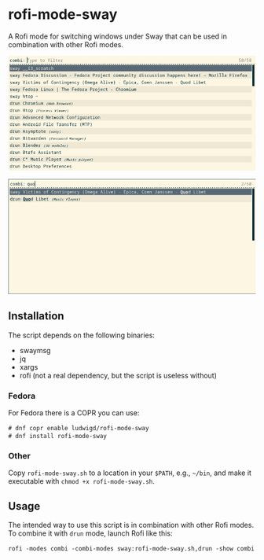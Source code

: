 # rofi-mode-sway

A Rofi mode for switching windows under Sway that can be used in combination with other Rofi modes.

![Rofi with sway and drun modes enabled](screenshots/screenshot1.png)

![Rofi with sway and drun modes enabled, filtered](screenshots/screenshot2.png)

## Installation

The script depends on the following binaries:

- swaymsg
- jq
- xargs
- rofi (not a real dependency, but the script is useless without)

### Fedora

For Fedora there is a COPR you can use:

```
# dnf copr enable ludwigd/rofi-mode-sway
# dnf install rofi-mode-sway
```

### Other

Copy `rofi-mode-sway.sh` to a location in your `$PATH`, e.g., `~/bin`, and make it executable with `chmod +x rofi-mode-sway.sh`.

## Usage

The intended way to use this script is in combination with other Rofi modes. To combine it with `drun` mode, launch Rofi like this:

```
rofi -modes combi -combi-modes sway:rofi-mode-sway.sh,drun -show combi
```